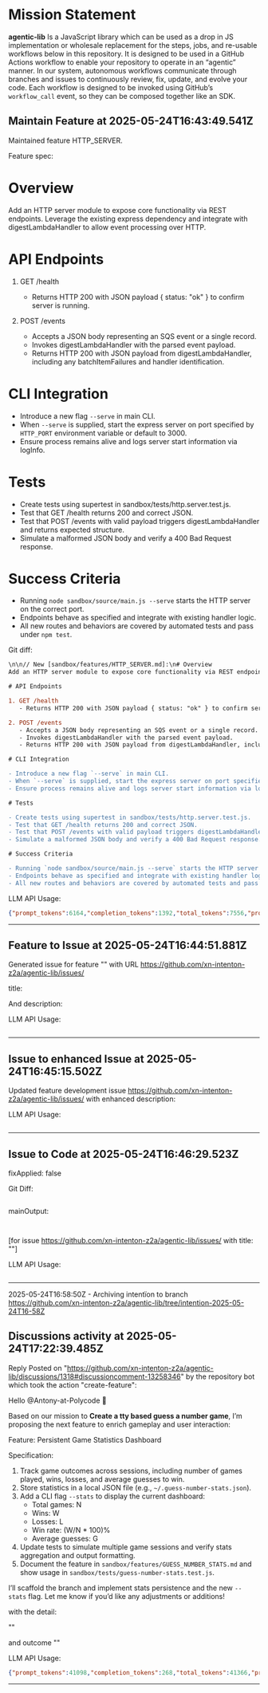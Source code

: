 # Mission Statement

**agentic‑lib** Is a JavaScript library which can be used as a drop in JS implementation or wholesale replacement for 
the steps, jobs, and re-usable workflows below in this repository. It is designed to be used in a GitHub Actions 
workflow to enable your repository to operate in an “agentic” manner. In our system, autonomous workflows communicate
through branches and issues to continuously review, fix, update, and evolve your code. Each workflow is designed to be
invoked using GitHub’s `workflow_call` event, so they can be composed together like an SDK.
## Maintain Feature at 2025-05-24T16:43:49.541Z

Maintained feature HTTP_SERVER.

Feature spec:

# Overview
Add an HTTP server module to expose core functionality via REST endpoints. Leverage the existing express dependency and integrate with digestLambdaHandler to allow event processing over HTTP.

# API Endpoints

1. GET /health
   - Returns HTTP 200 with JSON payload { status: "ok" } to confirm server is running.

2. POST /events
   - Accepts a JSON body representing an SQS event or a single record.
   - Invokes digestLambdaHandler with the parsed event payload.
   - Returns HTTP 200 with JSON payload from digestLambdaHandler, including any batchItemFailures and handler identification.

# CLI Integration

- Introduce a new flag `--serve` in main CLI.
- When `--serve` is supplied, start the express server on port specified by `HTTP_PORT` environment variable or default to 3000.
- Ensure process remains alive and logs server start information via logInfo.

# Tests

- Create tests using supertest in sandbox/tests/http.server.test.js.
- Test that GET /health returns 200 and correct JSON.
- Test that POST /events with valid payload triggers digestLambdaHandler and returns expected structure.
- Simulate a malformed JSON body and verify a 400 Bad Request response.

# Success Criteria

- Running `node sandbox/source/main.js --serve` starts the HTTP server on the correct port.
- Endpoints behave as specified and integrate with existing handler logic.
- All new routes and behaviors are covered by automated tests and pass under `npm test`.

Git diff:

```diff
\n\n// New [sandbox/features/HTTP_SERVER.md]:\n# Overview
Add an HTTP server module to expose core functionality via REST endpoints. Leverage the existing express dependency and integrate with digestLambdaHandler to allow event processing over HTTP.

# API Endpoints

1. GET /health
   - Returns HTTP 200 with JSON payload { status: "ok" } to confirm server is running.

2. POST /events
   - Accepts a JSON body representing an SQS event or a single record.
   - Invokes digestLambdaHandler with the parsed event payload.
   - Returns HTTP 200 with JSON payload from digestLambdaHandler, including any batchItemFailures and handler identification.

# CLI Integration

- Introduce a new flag `--serve` in main CLI.
- When `--serve` is supplied, start the express server on port specified by `HTTP_PORT` environment variable or default to 3000.
- Ensure process remains alive and logs server start information via logInfo.

# Tests

- Create tests using supertest in sandbox/tests/http.server.test.js.
- Test that GET /health returns 200 and correct JSON.
- Test that POST /events with valid payload triggers digestLambdaHandler and returns expected structure.
- Simulate a malformed JSON body and verify a 400 Bad Request response.

# Success Criteria

- Running `node sandbox/source/main.js --serve` starts the HTTP server on the correct port.
- Endpoints behave as specified and integrate with existing handler logic.
- All new routes and behaviors are covered by automated tests and pass under `npm test`.
```

LLM API Usage:

```json
{"prompt_tokens":6164,"completion_tokens":1392,"total_tokens":7556,"prompt_tokens_details":{"cached_tokens":0,"audio_tokens":0},"completion_tokens_details":{"reasoning_tokens":1024,"audio_tokens":0,"accepted_prediction_tokens":0,"rejected_prediction_tokens":0}}
```
---

## Feature to Issue at 2025-05-24T16:44:51.881Z

Generated issue  for feature "" with URL https://github.com/xn-intenton-z2a/agentic-lib/issues/

title:



And description:



LLM API Usage:

```json

```
---

## Issue to enhanced Issue at 2025-05-24T16:45:15.502Z

Updated feature development issue https://github.com/xn-intenton-z2a/agentic-lib/issues/ with enhanced description:



LLM API Usage:

```json

```
---

## Issue to Code at 2025-05-24T16:46:29.523Z

fixApplied: false



Git Diff:

```

```
mainOutput:
```


```
[for issue https://github.com/xn-intenton-z2a/agentic-lib/issues/ with title: ""]

LLM API Usage:

```json

```
---

2025-05-24T16:58:50Z - Archiving intentïon to branch https://github.com/xn-intenton-z2a/agentic-lib/tree/intention-2025-05-24T16-58Z

## Discussions activity at 2025-05-24T17:22:39.485Z

Reply Posted on "https://github.com/xn-intenton-z2a/agentic-lib/discussions/1318#discussioncomment-13258346" by the repository bot which took the action "create-feature":

Hello @Antony-at-Polycode 👋

Based on our mission to **Create a tty based guess a number game**, I’m proposing the next feature to enrich gameplay and user interaction:

Feature: Persistent Game Statistics Dashboard

Specification:
1. Track game outcomes across sessions, including number of games played, wins, losses, and average guesses to win.
2. Store statistics in a local JSON file (e.g., `~/.guess-number-stats.json`).
3. Add a CLI flag `--stats` to display the current dashboard:
   - Total games: N
   - Wins: W
   - Losses: L
   - Win rate: (W/N * 100)%
   - Average guesses: G
4. Update tests to simulate multiple game sessions and verify stats aggregation and output formatting.
5. Document the feature in `sandbox/features/GUESS_NUMBER_STATS.md` and show usage in `sandbox/tests/guess-number-stats.test.js`.

I’ll scaffold the branch and implement stats persistence and the new `--stats` flag. Let me know if you’d like any adjustments or additions!

with the detail:

""

and outcome ""

LLM API Usage:

```json
{"prompt_tokens":41098,"completion_tokens":268,"total_tokens":41366,"prompt_tokens_details":{"cached_tokens":1280,"audio_tokens":0},"completion_tokens_details":{"reasoning_tokens":0,"audio_tokens":0,"accepted_prediction_tokens":0,"rejected_prediction_tokens":0}}

```
---


